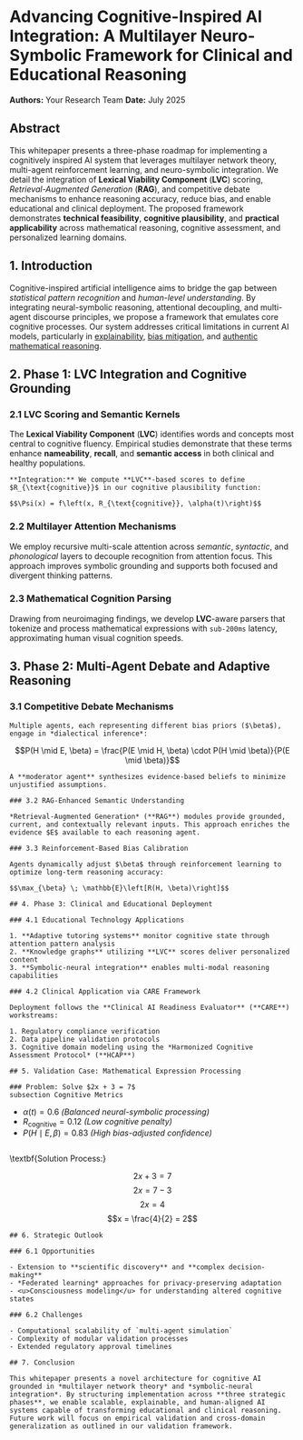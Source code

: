 # Advancing Cognitive-Inspired AI Integration: A Multilayer Neuro-Symbolic Framework for Clinical and Educational Reasoning

**Authors:** Your Research Team
**Date:** July 2025

## Abstract

This whitepaper presents a three-phase roadmap for implementing a cognitively inspired AI system that leverages multilayer network theory, multi-agent reinforcement learning, and neuro-symbolic integration. We detail the integration of **Lexical Viability Component** (**LVC**) scoring, *Retrieval-Augmented Generation* (**RAG**), and competitive debate mechanisms to enhance reasoning accuracy, reduce bias, and enable educational and clinical deployment. The proposed framework demonstrates **technical feasibility**, **cognitive plausibility**, and **practical applicability** across mathematical reasoning, cognitive assessment, and personalized learning domains.

## 1. Introduction

Cognitive-inspired artificial intelligence aims to bridge the gap between *statistical pattern recognition* and *human-level understanding*. By integrating neural-symbolic reasoning, attentional decoupling, and multi-agent discourse principles, we propose a framework that emulates core cognitive processes. Our system addresses critical limitations in current AI models, particularly in <u>explainability</u>, <u>bias mitigation</u>, and <u>authentic mathematical reasoning</u>.

## 2. Phase 1: LVC Integration and Cognitive Grounding

### 2.1 LVC Scoring and Semantic Kernels

The **Lexical Viability Component** (**LVC**) identifies words and concepts most central to cognitive fluency. Empirical studies demonstrate that these terms enhance **nameability**, **recall**, and **semantic access** in both clinical and healthy populations.
```
**Integration:** We compute **LVC**-based scores to define $R_{\text{cognitive}}$ in our cognitive plausibility function:

$$\Psi(x) = f\left(x, R_{\text{cognitive}}, \alpha(t)\right)$$
```
### 2.2 Multilayer Attention Mechanisms

We employ recursive multi-scale attention across *semantic*, *syntactic*, and *phonological* layers to decouple recognition from attention focus. This approach improves symbolic grounding and supports both focused and divergent thinking patterns.

### 2.3 Mathematical Cognition Parsing

Drawing from neuroimaging findings, we develop **LVC**-aware parsers that tokenize and process mathematical expressions with `sub-200ms` latency, approximating human visual cognition speeds.

## 3. Phase 2: Multi-Agent Debate and Adaptive Reasoning

### 3.1 Competitive Debate Mechanisms
```
Multiple agents, each representing different bias priors ($\beta$), engage in *dialectical inference*:
```
$$P(H \mid E, \beta) = \frac{P(E \mid H, \beta) \cdot P(H \mid \beta)}{P(E \mid \beta)}$$
```
A **moderator agent** synthesizes evidence-based beliefs to minimize unjustified assumptions.

### 3.2 RAG-Enhanced Semantic Understanding

*Retrieval-Augmented Generation* (**RAG**) modules provide grounded, current, and contextually relevant inputs. This approach enriches the evidence $E$ available to each reasoning agent.

### 3.3 Reinforcement-Based Bias Calibration

Agents dynamically adjust $\beta$ through reinforcement learning to optimize long-term reasoning accuracy:

$$\max_{\beta} \; \mathbb{E}\left[R(H, \beta)\right]$$

## 4. Phase 3: Clinical and Educational Deployment

### 4.1 Educational Technology Applications

1. **Adaptive tutoring systems** monitor cognitive state through attention pattern analysis
2. **Knowledge graphs** utilizing **LVC** scores deliver personalized content
3. **Symbolic-neural integration** enables multi-modal reasoning capabilities

### 4.2 Clinical Application via CARE Framework

Deployment follows the **Clinical AI Readiness Evaluator** (**CARE**) workstreams:

1. Regulatory compliance verification
2. Data pipeline validation protocols
3. Cognitive domain modeling using the *Harmonized Cognitive Assessment Protocol* (**HCAP**)

## 5. Validation Case: Mathematical Expression Processing

### Problem: Solve $2x + 3 = 7$
subsection Cognitive Metrics
```
- $\alpha(t) = 0.6$ *(Balanced neural-symbolic processing)*
- $R_{\text{cognitive}} = 0.12$ *(Low cognitive penalty)*
- $P(H \mid E, \beta) = 0.83$ *(High bias-adjusted confidence)*
```

```
\textbf{Solution Process:}

$$2x + 3 = 7$$
$$2x = 7 - 3$$
$$2x = 4$$
$$x = \frac{4}{2} = 2$$

```
## 6. Strategic Outlook

### 6.1 Opportunities

- Extension to **scientific discovery** and **complex decision-making**
- *Federated learning* approaches for privacy-preserving adaptation
- <u>Consciousness modeling</u> for understanding altered cognitive states

### 6.2 Challenges

- Computational scalability of `multi-agent simulation`
- Complexity of modular validation processes
- Extended regulatory approval timelines

## 7. Conclusion

This whitepaper presents a novel architecture for cognitive AI grounded in *multilayer network theory* and *symbolic-neural integration*. By structuring implementation across **three strategic phases**, we enable scalable, explainable, and human-aligned AI systems capable of transforming educational and clinical reasoning. Future work will focus on empirical validation and cross-domain generalization as outlined in our validation framework.
